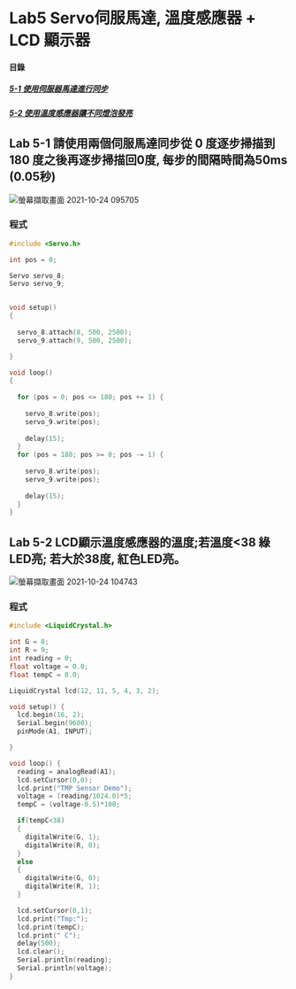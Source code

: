 # Lab5 Servo伺服馬達, 溫度感應器 + LCD 顯示器

#### 目錄
<a name="000"/>

##### [5-1 使用伺服器馬達進行同步](#001)
##### [5-2 使用溫度感應器讓不同燈泡發亮](#002)

<a name="001"/>

## Lab 5-1 請使用兩個伺服馬達同步從 0 度逐步掃描到 180 度之後再逐步掃描回0度, 每步的間隔時間為50ms (0.05秒)

![螢幕擷取畫面 2021-10-24 095705](https://user-images.githubusercontent.com/89327102/138576953-a1f11f79-dd56-438c-8edb-3cef1a054d20.jpg)


### 程式
````c
#include <Servo.h>

int pos = 0;

Servo servo_8;
Servo servo_9;


void setup()
{
  
  servo_8.attach(8, 500, 2500);
  servo_9.attach(9, 500, 2500);

}

void loop()
{
 
  for (pos = 0; pos <= 180; pos += 1) {
    
    servo_8.write(pos);
    servo_9.write(pos);
   
    delay(15); 
  }
  for (pos = 180; pos >= 0; pos -= 1) {
    
    servo_8.write(pos);
    servo_9.write(pos);
  
    delay(15); 
  }
}
````

<a name="002"/>

## Lab 5-2 LCD顯示溫度感應器的溫度;若溫度<38 綠LED亮; 若大於38度, 紅色LED亮。

![螢幕擷取畫面 2021-10-24 104743](https://user-images.githubusercontent.com/89327102/138578238-1126e43a-83cb-4135-9717-0c2faa78e363.jpg)

### 程式

````c
#include <LiquidCrystal.h>

int G = 8;
int R = 9;
int reading = 0;
float voltage = 0.0;
float tempC = 0.0;

LiquidCrystal lcd(12, 11, 5, 4, 3, 2);

void setup() {
  lcd.begin(16, 2);
  Serial.begin(9600);	
  pinMode(A1, INPUT);

}

void loop() {
  reading = analogRead(A1);
  lcd.setCursor(0,0);  
  lcd.print("TMP Sensor Demo");
  voltage = (reading/1024.0)*5;
  tempC = (voltage-0.5)*100;

  if(tempC<38)
  {
    digitalWrite(G, 1);
    digitalWrite(R, 0);
  }
  else
  {
    digitalWrite(G, 0);
    digitalWrite(R, 1);    
  }

  lcd.setCursor(0,1);
  lcd.print("Tmp:");
  lcd.print(tempC);
  lcd.print(" C");
  delay(500);
  lcd.clear();
  Serial.println(reading);
  Serial.println(voltage);  
}
````


